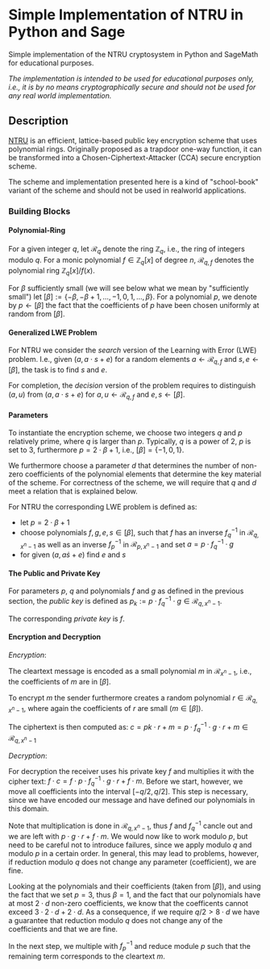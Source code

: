 # Simple Implementation of NTRU in Python and Sage

Simple implementation of the NTRU cryptosystem in Python and SageMath for educational purposes.

*The implementation is intended to be used for educational purposes only, i.e., it is by no means cryptographically secure and should not be used for any real world implementation.*

## Description

[NTRU](https://www.ntru.org) is an efficient, lattice-based public key encryption scheme that uses polynomial rings. Originally proposed as a trapdoor one-way function, it can be transformed into a Chosen-Ciphertext-Attacker (CCA) secure encryption scheme.

The scheme and implementation presented here is a kind of "school-book" variant of the scheme and should not be used in realworld applications.

### Building Blocks

#### Polynomial-Ring

For a given integer $q$, let $\mathcal{R}_q$ denote the ring $\mathbb{Z}_q$, i.e., the ring of integers modulo $q$. For a monic polynomial $f\in\mathbb{Z}_q[x]$ of degree $n$, $\mathcal{R}_{q,f}$ denotes the polynomial ring $\mathbb{Z}_q[x]/ f(x)$.

For $\beta$ sufficiently small (we will see below what we mean by "sufficiently small") let $[\beta] := \{-\beta, -\beta +1, ... , -1, 0, 1, ..., \beta\}$. For a polynomial $p$, we denote by $p \leftarrow [\beta]$ the fact that the coefficients of $p$ have been chosen uniformly at random from $[\beta]$.

#### Generalized LWE Problem

For NTRU we consider the *search* version of the Learning with Error (LWE) problem. I.e., given $(a,a\cdot s +e)$ for a random elements $a \leftarrow \mathcal{R}_{q,f}$ and $s,e \leftarrow [\beta]$, the task is to find $s$ and $e$.

For completion, the *decision* version of the problem requires to distinguish $(a,u)$ from $(a,a\cdot s +e)$ for $a,u \leftarrow \mathcal{R}_{q,f}$ and $e,s \leftarrow [\beta]$. 

#### Parameters

To instantiate the encryption scheme, we choose two integers $q$ and $p$ relatively prime, where $q$ is larger than $p$. Typically, $q$ is a power of $2$, $p$ is set to $3$, furthermore $p = 2\cdot \beta +1$, i.e., $[\beta ] = \{-1, 0, 1\}$.

We furthermore choose a parameter $d$ that determines the number of non-zero coefficients of the polynomial elements that determine the key material of the scheme. For correctness of the scheme, we will require that $q$ and $d$ meet a relation that is explained below. 

For NTRU the corresponding LWE problem is defined as:
- let $p = 2\cdot \beta + 1$
- choose polynomials $f,g,e,s\in [\beta]$, such that $f$ has an inverse $f_q^{-1}$ in $\mathcal{R}_{q,x^n-1}$ as well as an inverse $f_p^{-1}$ in $\mathcal{R}_{p,x^n-1}$ and set $a=p\cdot f_q^{-1}\cdot g$
- for given $(a,a\dot s +e)$ find $e$ and $s$

#### The Public and Private Key

For parameters $p$, $q$ and polynomials $f$ and $g$ as defined in the previous section, the *public key* is defined as $p_k := p \cdot f_q^{-1} \cdot g \in \mathcal{R}_{q,x^n-1}$.

The corresponding *private key* is $f$.

#### Encryption and Decryption

*Encryption*: 

The cleartext message is encoded as a small polynomial $m$ in $\mathcal{R}_{x^n-1}$, i.e., the coefficients of $m$ are in $[\beta]$.

To encrypt $m$ the sender furthermore creates a random polynomial $r \in \mathcal{R}_{q,x^n-1}$, where again the coefficients of $r$ are small ($m\in [\beta]$).

The ciphertext is then computed as: $c = pk \cdot r + m = p\cdot f_q^{-1} \cdot g \cdot r + m \in \mathcal{R}_{q,x^n -1}$ 

*Decryption*:

For decryption the receiver uses his private key $f$ and multiplies it with the cipher text: $f \cdot c = f\cdot p \cdot f_q^{-1} \cdot g \cdot r + f \cdot m$. Before we start, however, we move all coefficients into the interval $[- q/2, q/2]$. This step is necessary, since we have encoded our message and have defined our polynomials in this domain.

Note that multiplication is done in $\mathcal{R}_{q,x^n-1}$, thus $f$ and $f_q^{-1}$ cancle out and we are left with $p \cdot g \cdot r + f\cdot m$. We would now like to work modulo $p$, but need to be careful not to introduce failures, since we apply modulo $q$ and modulo $p$ in a certain order. In general, this may lead to problems, however, if reduction modulo $q$ does not change any parameter (coefficient), we are fine.

Looking at the polynomials and their coefficients (taken from $[\beta]$), and using the fact that we set $p=3$, thus $\beta =1$, and the fact that our polynomials have at most $2\cdot d$ non-zero coefficients, we know that the coefficents cannot exceed $3 \cdot 2\cdot d + 2 \cdot d$. As a consequence, if we require $q/2 > 8 \cdot d$ we have a guarantee that reduction modulo $q$ does not change any of the coefficients and that we are fine.

In the next step, we multiple with $f_p^{-1}$ and reduce module $p$ such that the remaining term corresponds to the cleartext $m$.








